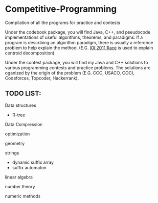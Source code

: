 # Competitive-Programming
Compilation of all the programs for practice and contests	

Under the codebook package, you will find Java, C++, and pseudocode implementations of useful algorithms, theorems, and paradigms. If a program is describing an algorithm paradigm, there is usually a reference problem to help explain the method. (E.G. <a href = "https://github.com/jeffrey-xiao/Competitive-Programming/blob/master/src/codebook/algorithms/CentroidDecomposition.cpp" target = "blank">IOI 2011 Race</a> is used to explain centroid decomposition).

Under the contest package, you will find my Java and C++ solutions to various programming contests and practice problems. The solutions are oganized by the origin of the problem (E.G. CCC, USACO, COCI, Codeforces, Topcoder, Hackerrank).
## TODO LIST:

Data structures
 - R-tree

Data Compression

optimization

geometry

strings
 - dynamic suffix array
 - suffix automaton

linear algebra

number theory

numeric methods

